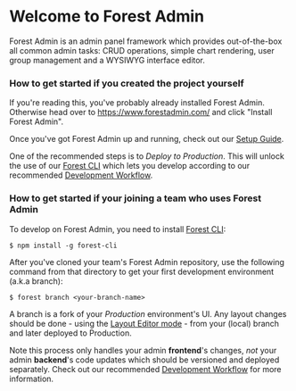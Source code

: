# Welcome to Forest Admin

Forest Admin is an admin panel framework which provides out-of-the-box all common admin tasks: CRUD operations, simple chart rendering, user group management and a WYSIWYG interface editor.


### How to get started if you created the project yourself

If you're reading this, you've probably already installed Forest Admin. Otherwise head over to https://www.forestadmin.com/ and click "Install Forest Admin".

Once you've got Forest Admin up and running, check out our [Setup Guide](https://docs.forestadmin.com/documentation/getting-started/setup-guide).

One of the recommended steps is to _Deploy to Production_. This will unlock the use of our [Forest CLI](https://www.npmjs.com/package/forest-cli) which lets you develop according to our recommended [Development Workflow]().


### How to get started if your joining a team who uses Forest Admin

To develop on Forest Admin, you need to install [Forest CLI](https://www.npmjs.com/package/forest-cli):

```
$ npm install -g forest-cli
```

After you've cloned your team's Forest Admin repository, use the following command from that directory to get your first development environment (a.k.a branch):

```
$ forest branch <your-branch-name>
```

A branch is a fork of your *Production* environment's UI. 
Any layout changes should be done - using the [Layout Editor mode](https://docs.forestadmin.com/documentation/reference-guide/views/using-the-layout-editor-mode) - from your (local) branch and later deployed to Production.

Note this process only handles your admin **frontend**'s changes, _not_ your admin **backend**'s code updates which should be versioned and deployed separately. Check out our recommended [Development Workflow]() for more information.
